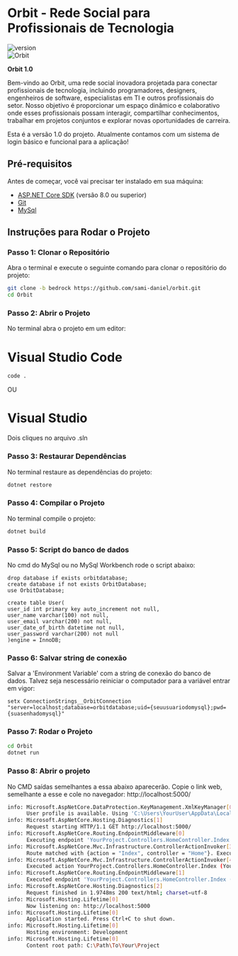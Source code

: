 # Orbit - Rede Social para Profissionais de Tecnologia
![version](https://img.shields.io/badge/version-1.0-black.svg) <br>
![Orbit](https://img.shields.io/badge/Orbit-black.svg)

**Orbit 1.0**

Bem-vindo ao Orbit, uma rede social inovadora projetada para conectar profissionais de tecnologia, incluindo programadores, designers, engenheiros de software, especialistas em TI e outros profissionais do setor. Nosso objetivo é proporcionar um espaço dinâmico e colaborativo onde esses profissionais possam interagir, compartilhar conhecimentos, trabalhar em projetos conjuntos e explorar novas oportunidades de carreira.

Esta é a versão 1.0 do projeto. Atualmente contamos com um sistema de login básico e funcional para a aplicação! 

## Pré-requisitos

Antes de começar, você vai precisar ter instalado em sua máquina:

- [ASP.NET Core SDK](https://dotnet.microsoft.com/download) (versão 8.0 ou superior)
- [Git](https://git-scm.com/downloads)
- [MySql](https://dev.mysql.com/downloads/workbench/)

## Instruções para Rodar o Projeto 

### Passo 1: Clonar o Repositório

Abra o terminal e execute o seguinte comando para clonar o repositório do projeto:

``` sh
git clone -b bedrock https://github.com/sami-daniel/orbit.git
cd Orbit
```

### Passo 2: Abrir o Projeto

No terminal abra o projeto em um editor:
# Visual Studio Code
``` sh
code .
```
OU

# Visual Studio
Dois cliques no arquivo .sln

### Passo 3: Restaurar Dependências 
No terminal restaure as dependências do projeto:
``` sh
dotnet restore
```

### Passo 4: Compilar o Projeto
No terminal compile o projeto:
``` sh
dotnet build
```

### Passo 5: Script do banco de dados
No cmd do MySql ou no MySql Workbench rode o script abaixo:
``` MySqlCmd
drop database if exists orbitdatabase;
create database if not exists OrbitDatabase;
use OrbitDatabase;

create table User(
user_id int primary key auto_increment not null,
user_name varchar(100) not null,
user_email varchar(200) not null,
user_date_of_birth datetime not null,
user_password varchar(200) not null
)engine = InnoDB;
```

### Passo 6: Salvar string de conexão
Salvar a 'Environment Variable' com a string de conexão do banco de dados. 
Talvez seja nescessário reiniciar o computador para a variável entrar em vigor: 
``` PowerSheel
setx ConnectionStrings__OrbitConnection "server=localhost;database=orbitdatabase;uid={seuusuariodomysql};pwd={suasenhadomysql}"
```

### Passo 7: Rodar o Projeto
``` sh
cd Orbit
dotnet run
```
### Passo 8: Abrir o projeto
No CMD saídas semelhantes a essa abaixo aparecerão. Copie o link web, semelhante a
esse e cole no navegador:
http://localhost:5000/ 
``` sh
info: Microsoft.AspNetCore.DataProtection.KeyManagement.XmlKeyManager[0]
      User profile is available. Using 'C:\Users\YourUser\AppData\Local\ASP.NET\DataProtection-Keys' as key repository and Windows DPAPI to encrypt keys at rest.
info: Microsoft.AspNetCore.Hosting.Diagnostics[1]
      Request starting HTTP/1.1 GET http://localhost:5000/
info: Microsoft.AspNetCore.Routing.EndpointMiddleware[0]
      Executing endpoint 'YourProject.Controllers.HomeController.Index (YourProject)'
info: Microsoft.AspNetCore.Mvc.Infrastructure.ControllerActionInvoker[3]
      Route matched with {action = "Index", controller = "Home"}. Executing controller action with signature Microsoft.AspNetCore.Mvc.IActionResult Index() on controller YourProject.Controllers.HomeController (YourProject).
info: Microsoft.AspNetCore.Mvc.Infrastructure.ControllerActionInvoker[4]
      Executed action YourProject.Controllers.HomeController.Index (YourProject) in 0.5894ms
info: Microsoft.AspNetCore.Routing.EndpointMiddleware[1]
      Executed endpoint 'YourProject.Controllers.HomeController.Index (YourProject)'
info: Microsoft.AspNetCore.Hosting.Diagnostics[2]
      Request finished in 1.9748ms 200 text/html; charset=utf-8
info: Microsoft.Hosting.Lifetime[0]
      Now listening on: http://localhost:5000
info: Microsoft.Hosting.Lifetime[0]
      Application started. Press Ctrl+C to shut down.
info: Microsoft.Hosting.Lifetime[0]
      Hosting environment: Development
info: Microsoft.Hosting.Lifetime[0]
      Content root path: C:\Path\To\Your\Project
```
